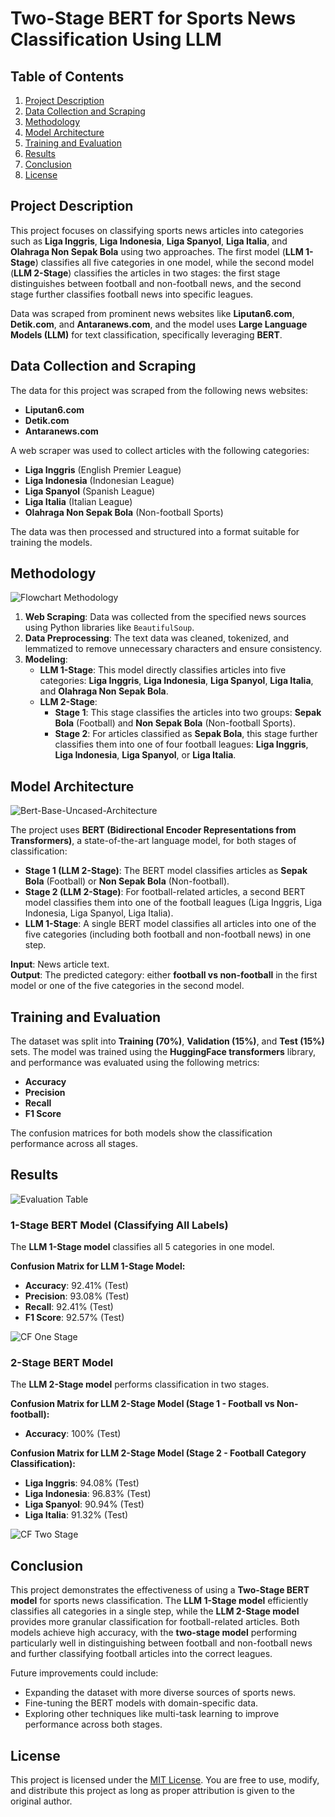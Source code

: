 # Two-Stage BERT for Sports News Classification Using LLM

## Table of Contents
1. [Project Description](#project-description)
2. [Data Collection and Scraping](#data-collection-and-scraping)
3. [Methodology](#methodology)
4. [Model Architecture](#model-architecture)
5. [Training and Evaluation](#training-and-evaluation)
6. [Results](#results)
7. [Conclusion](#conclusion)
8. [License](#license)

## Project Description
This project focuses on classifying sports news articles into categories such as **Liga Inggris**, **Liga Indonesia**, **Liga Spanyol**, **Liga Italia**, and **Olahraga Non Sepak Bola** using two approaches. The first model (**LLM 1-Stage**) classifies all five categories in one model, while the second model (**LLM 2-Stage**) classifies the articles in two stages: the first stage distinguishes between football and non-football news, and the second stage further classifies football news into specific leagues.

Data was scraped from prominent news websites like **Liputan6.com**, **Detik.com**, and **Antaranews.com**, and the model uses **Large Language Models (LLM)** for text classification, specifically leveraging **BERT**.

## Data Collection and Scraping
The data for this project was scraped from the following news websites:
- **Liputan6.com**
- **Detik.com**
- **Antaranews.com**

A web scraper was used to collect articles with the following categories:
- **Liga Inggris** (English Premier League)
- **Liga Indonesia** (Indonesian League)
- **Liga Spanyol** (Spanish League)
- **Liga Italia** (Italian League)
- **Olahraga Non Sepak Bola** (Non-football Sports)

The data was then processed and structured into a format suitable for training the models.

## Methodology
![Flowchart Methodology](https://github.com/user-attachments/assets/bf83d454-39bc-44fa-bec4-20e076fca56c)

1. **Web Scraping**: Data was collected from the specified news sources using Python libraries like `BeautifulSoup`.
2. **Data Preprocessing**: The text data was cleaned, tokenized, and lemmatized to remove unnecessary characters and ensure consistency.
3. **Modeling**:
   - **LLM 1-Stage**: This model directly classifies articles into five categories: **Liga Inggris**, **Liga Indonesia**, **Liga Spanyol**, **Liga Italia**, and **Olahraga Non Sepak Bola**.
   - **LLM 2-Stage**:
     - **Stage 1**: This stage classifies the articles into two groups: **Sepak Bola** (Football) and **Non Sepak Bola** (Non-football Sports).
     - **Stage 2**: For articles classified as **Sepak Bola**, this stage further classifies them into one of four football leagues: **Liga Inggris**, **Liga Indonesia**, **Liga Spanyol**, or **Liga Italia**.

## Model Architecture
![Bert-Base-Uncased-Architecture](https://github.com/user-attachments/assets/00300ca7-b4fd-42f8-999c-b7e1b77f67b1)

The project uses **BERT (Bidirectional Encoder Representations from Transformers)**, a state-of-the-art language model, for both stages of classification:
- **Stage 1 (LLM 2-Stage)**: The BERT model classifies articles as **Sepak Bola** (Football) or **Non Sepak Bola** (Non-football).
- **Stage 2 (LLM 2-Stage)**: For football-related articles, a second BERT model classifies them into one of the football leagues (Liga Inggris, Liga Indonesia, Liga Spanyol, Liga Italia).
- **LLM 1-Stage**: A single BERT model classifies all articles into one of the five categories (including both football and non-football news) in one step.

**Input**: News article text.  
**Output**: The predicted category: either **football vs non-football** in the first model or one of the five categories in the second model.

## Training and Evaluation
The dataset was split into **Training (70%)**, **Validation (15%)**, and **Test (15%)** sets. The model was trained using the **HuggingFace transformers** library, and performance was evaluated using the following metrics:
- **Accuracy**
- **Precision**
- **Recall**
- **F1 Score**

The confusion matrices for both models show the classification performance across all stages.

## Results
![Evaluation Table](https://github.com/user-attachments/assets/64170f55-b705-49ef-9679-008775fbbb03)

### **1-Stage BERT Model (Classifying All Labels)**
The **LLM 1-Stage model** classifies all 5 categories in one model.

**Confusion Matrix for LLM 1-Stage Model:**
- **Accuracy**: 92.41% (Test)
- **Precision**: 93.08% (Test)
- **Recall**: 92.41% (Test)
- **F1 Score**: 92.57% (Test)

![CF One Stage](https://github.com/user-attachments/assets/d1ab846f-1aff-4a0c-b592-86678a5cb5d7)

### **2-Stage BERT Model**
The **LLM 2-Stage model** performs classification in two stages.

**Confusion Matrix for LLM 2-Stage Model (Stage 1 - Football vs Non-football):**
- **Accuracy**: 100% (Test)

**Confusion Matrix for LLM 2-Stage Model (Stage 2 - Football Category Classification):**
- **Liga Inggris**: 94.08% (Test)
- **Liga Indonesia**: 96.83% (Test)
- **Liga Spanyol**: 90.94% (Test)
- **Liga Italia**: 91.32% (Test)

![CF Two Stage](https://github.com/user-attachments/assets/7d44c78e-2ba6-440d-93b8-2f41e948b115)

## Conclusion
This project demonstrates the effectiveness of using a **Two-Stage BERT model** for sports news classification. The **LLM 1-Stage model** efficiently classifies all categories in a single step, while the **LLM 2-Stage model** provides more granular classification for football-related articles. Both models achieve high accuracy, with the **two-stage model** performing particularly well in distinguishing between football and non-football news and further classifying football articles into the correct leagues.

Future improvements could include:
- Expanding the dataset with more diverse sources of sports news.
- Fine-tuning the BERT models with domain-specific data.
- Exploring other techniques like multi-task learning to improve performance across both stages.

## License

This project is licensed under the [MIT License](LICENSE). You are free to use, modify, and distribute this project as long as proper attribution is given to the original author.

